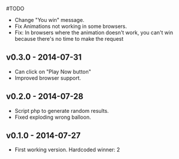 #TODO
- Change "You win" message.
- Fix Animations not working in some browsers.
- Fix: In browsers where the animation doesn't work, you can't win because there's no time to make the request

## v0.3.0 - 2014-07-31
- Can click on "Play Now button"
- Improved browser support.

## v0.2.0 - 2014-07-28
- Script php to generate random results.
- Fixed exploding wrong balloon.

## v0.1.0 - 2014-07-27
- First working version. Hardcoded winner: 2
